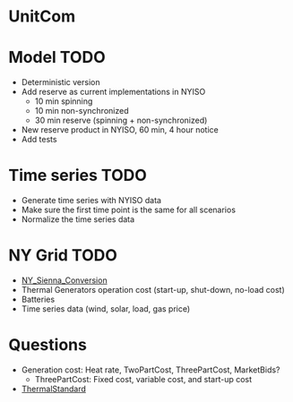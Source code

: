 # UnitCom

# Model TODO
- Deterministic version
- Add reserve as current implementations in NYISO
    - 10 min spinning 
    - 10 min non-synchronized 
    - 30 min reserve (spinning + non-synchronized)
- New reserve product in NYISO, 60 min, 4 hour notice
- Add tests

# Time series TODO
- Generate time series with NYISO data
- Make sure the first time point is the same for all scenarios
- Normalize the time series data

# NY Grid TODO
- [NY_Sienna_Conversion](https://github.com/gackermannlogan/NY_Sienna_Conversion)
- Thermal Generators operation cost (start-up, shut-down, no-load cost)
- Batteries
- Time series data (wind, solar, load, gas price)

# Questions
- Generation cost: Heat rate, TwoPartCost, ThreePartCost, MarketBids?
    - ThreePartCost: Fixed cost, variable cost, and start-up cost
- [ThermalStandard](https://nrel-sienna.github.io/PowerSystems.jl/stable/model_library/generated_ThermalStandard/#ThermalStandard)

